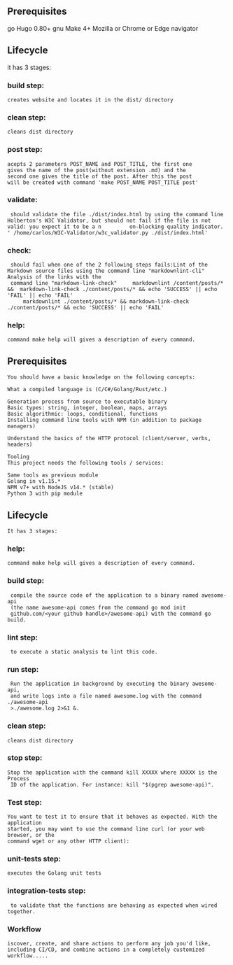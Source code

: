 ## Prerequisites

go Hugo 0.80+
gnu Make 4+
Mozilla or Chrome or Edge navigator


## Lifecycle

it has 3 stages:
### build step:
	creates website and locates it in the dist/ directory
### clean step:
	cleans dist directory
### post step:
	acepts 2 parameters POST_NAME and POST_TITLE, the first one
	gives the name of the post(without extension .md) and the
	second one gives the title of the post. After this the post
	will be created with command 'make POST_NAME POST_TITLE post'

### validate:
	 should validate the file ./dist/index.html by using the command line Holberton's W3C Validator, but should not fail if the file is not valid: you expect it to be a n	       on-blocking quality indicator. ' /home/carlos/W3C-Validator/w3c_validator.py ./dist/index.html'

### check:
	 should fail when one of the 2 following steps fails:Lint of the Markdown source files using the command line "markdownlint-cli" Analysis of the links with the
	 command line "markdown-link-check"     markdownlint /content/posts/*  &&  markdown-link-check ./content/posts/* && echo 'SUCCESS' || echo 'FAIL' || echo 'FAIL'
         markdownlint ./content/posts/* && markdown-link-check ./content/posts/* && echo 'SUCCESS' || echo 'FAIL'

### help:
	command make help will gives a description of every command.

## Prerequisites

	You should have a basic knowledge on the following concepts:

	What a compiled language is (C/C#/Golang/Rust/etc.)

	Generation process from source to executable binary
	Basic types: string, integer, boolean, maps, arrays
	Basic algorithmic: loops, conditional, functions
	Installing command line tools with NPM (in addition to package managers)

	Understand the basics of the HTTP protocol (client/server, verbs, headers)

	Tooling
	This project needs the following tools / services:

	Same tools as previous module
	Golang in v1.15.*
	NPM v7+ with NodeJS v14.* (stable)
	Python 3 with pip module

## Lifecycle

	It has 3 stages:
### help:
	command make help will gives a description of every command.

### build step:
	 compile the source code of the application to a binary named awesome-api
	 (the name awesome-api comes from the command go mod init 
	 github.com/<your github handle>/awesome-api) with the command go build.	

### lint step:
	 to execute a static analysis to lint this code.

### run step:
	 Run the application in background by executing the binary awesome-api, 
	 and write logs into a file named awesome.log with the command ./awesome-api
	 >./awesome.log 2>&1 &.

### clean step:
	cleans dist directory

### stop step:
	Stop the application with the command kill XXXXX where XXXXX is the Process
	 ID of the application. For instance: kill "$(pgrep awesome-api)".

### Test step:
	You want to test it to ensure that it behaves as expected. With the application
	started, you may want to use the command line curl (or your web browser, or the
	command wget or any other HTTP client):

### unit-tests step:
	executes the Golang unit tests

### integration-tests step:
	 to validate that the functions are behaving as expected when wired together.
	 
### Workflow
	iscover, create, and share actions to perform any job you'd like, including CI/CD, and combine actions in a completely customized workflow.....
